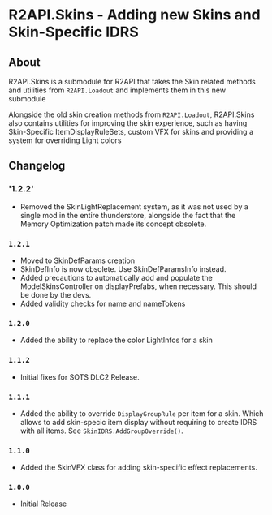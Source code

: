 # R2API.Skins - Adding new Skins and Skin-Specific IDRS

## About

R2API.Skins is a submodule for R2API that takes the Skin related methods and utilities from ``R2API.Loadout`` and implements them in this new submodule

Alongside the old skin creation methods from ``R2API.Loadout``, R2API.Skins also contains utilities for improving the skin experience, such as having Skin-Specific ItemDisplayRuleSets, custom VFX for skins and providing a system for overriding Light colors

## Changelog

### '1.2.2'
* Removed the SkinLightReplacement system, as it was not used by a single mod in the entire thunderstore, alongside the fact that the Memory Optimization patch made its concept obsolete.

### `1.2.1`

* Moved to SkinDefParams creation
* SkinDefInfo is now obsolete. Use SkinDefParamsInfo instead.
* Added precautions to automatically add and populate the ModelSkinsController on displayPrefabs, when necessary. This should be done by the devs.
* Added validity checks for name and nameTokens

### `1.2.0`

* Added the ability to replace the color LightInfos for a skin

### `1.1.2`

* Initial fixes for SOTS DLC2 Release.

### `1.1.1`

* Added the ability to override `DisplayGroupRule` per item for a skin. Which allows to add skin-specic item display without requiring to create IDRS with all items. See `SkinIDRS.AddGroupOverride()`.

### `1.1.0`

* Added the SkinVFX class for adding skin-specific effect replacements.

### `1.0.0`

* Initial Release

